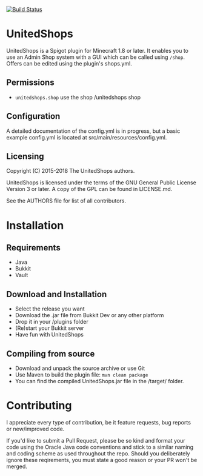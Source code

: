 [![Build Status](https://travis-ci.org/NexAdn/unitedshops.svg?branch=master)](https://travis-ci.org/NexAdn/unitedshops)

# UnitedShops

UnitedShops is a Spigot plugin for Minecraft 1.8 or later.
It enables you to use an Admin Shop system with a GUI which can be called using `/shop`.
Offers can be edited using the plugin's shops.yml. 

## Permissions
* `unitedshops.shop` use the shop /unitedshops shop

## Configuration
A detailed documentation of the config.yml is in progress, but a basic example config.yml is located at src/main/resources/config.yml.

## Licensing
Copyright (C) 2015-2018 The UnitedShops authors.

UnitedShops is licensed under the terms of the GNU General Public License Version 3 or later.
A copy of the GPL can be found in LICENSE.md.

See the AUTHORS file for list of all contributors.

# Installation
## Requirements
* Java
* Bukkit
* Vault

## Download and Installation
* Select the release you want
* Download the .jar file from Bukkit Dev or any other platform
* Drop it in your /plugins folder
* (Re)start your Bukkit server
* Have fun with UnitedShops

## Compiling from source
* Download and unpack the source archive or use Git
* Use Maven to build the plugin file: `mvn clean package`
* You can find the compiled UnitedShops.jar file in the /target/ folder.

# Contributing
I appreciate every type of contribution, be it feature requests, bug reports or new/improved code.

If you'd like to submit a Pull Request, please be so kind and format your code using the Oracle Java code conventions and stick to a similar naming and coding scheme as used throughout the repo.
Should you deliberately ignore these reqirements, you must state a good reason or your PR won't be merged.